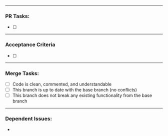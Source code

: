 <!--  IMPORTANT: uncomment the following two lines if your code contains changes to /initdb/schema.sql -->
<!-- > [!IMPORTANT]  
> The following PR contains changes to `/initdb/schema.sql` -->

<!-- Explain your PR here: What it does, its functionality, etc. -->

<!-- This comment is here to prevent your text accidentally becoming an h1 in the PR description -->
---
### PR Tasks:
<!-- Explain your specific PR tasks here that need to be done. -->
- [ ] 

---
### Acceptance Criteria
<!-- This is the functional requirements your PR must satisfy in order for your code to be considered ready for merge. You set the acceptance criteria: What needs to work in your PR for us to be ready for merging? -->
- [ ]
---
### Merge Tasks:
<!-- Most important. These must be done for your PR to be considered for merging. -->
- [ ] Code is clean, commented, and understandable
- [ ] This branch is up to date with the base branch (no conflicts)
- [ ] This branch does not break any existing functionality from the base branch

---
### Dependent Issues:
<!-- Place any dependent issues/PBIs here -->
- 